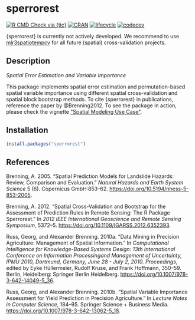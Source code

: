 # sperrorest

<!-- badges: start -->
[![R CMD Check via {tic}](https://img.shields.io/github/workflow/status/giscience-fsu/sperrorest/R%20CMD%20Check%20via%20%7Btic%7D?logo=github&label=R%20CMD%20Check%20via%20{tic}&style=flat-square)](https://github.com/giscience-fsu/sperrorest/actions)
[![CRAN](https://www.r-pkg.org/badges/version/sperrorest)](https://cran.r-project.org/package=sperrorest)
[![lifecycle](https://img.shields.io/badge/lifecycle-retired-blue.svg)](https://www.tidyverse.org/lifecycle/#retired)
[![codecov](https://codecov.io/gh/giscience-fsu/sperrorest/branch/master/graph/badge.svg)](https://codecov.io/gh/giscience-fsu/sperrorest)
<!-- badges: end -->

{sperrorest} is currently not actively developed.
We recommend to use [mlr3spatiotempcv](https://github.com/mlr-org/mlr3spatiotempcv) for all future (spatial) cross-validation projects.

## Description

*Spatial Error Estimation and Variable Importance*

This package implements spatial error estimation and permutation-based spatial variable importance using different spatial cross-validation and spatial block bootstrap methods. 
To cite {sperrorest} in publications, reference the paper by @Brenning2012. 
To see the package in action, please check the vignette ["Spatial Modeling Use Case"](https://giscience-fsu.github.io/sperrorest/articles/spatial-modeling-use-case.html).

## Installation

```r
install.packages("sperrorest")
```

## References

Brenning, A. 2005. “Spatial Prediction Models for Landslide Hazards:
Review, Comparison and Evaluation.” *Natural Hazards and Earth System
Science* 5 (6). Copernicus GmbH:853–62.
https://doi.org/10.5194/nhess-5-853-2005.

Brenning, A. 2012. “Spatial Cross-Validation and Bootstrap for the Assessment of
Prediction Rules in Remote Sensing: The R Package Sperrorest.” In *2012
IEEE International Geoscience and Remote Sensing Symposium*, 5372–5.
https://doi.org/10.1109/IGARSS.2012.6352393.

Russ, Georg, and Alexander Brenning. 2010a. “Data Mining in Precision
Agriculture: Management of Spatial Information.” In *Computational
Intelligence for Knowledge-Based Systems Design: 13th International
Conference on Information Processingand Management of Uncertainty, IPMU
2010, Dortmund, Germany, June 28 - July 2, 2010. Proceedings*, edited by
Eyke Hüllermeier, Rudolf Kruse, and Frank Hoffmann, 350–59. Berlin,
Heidelberg: Springer Berlin Heidelberg.
https://doi.org/10.1007/978-3-642-14049-5_36.

Russ, Georg, and Alexander Brenning. 2010b. “Spatial Variable Importance Assessment for Yield Prediction
in Precision Agriculture.” In *Lecture Notes in Computer Science*,
184–95. Springer Science + Business Media.
https://doi.org/10.1007/978-3-642-13062-5_18.

